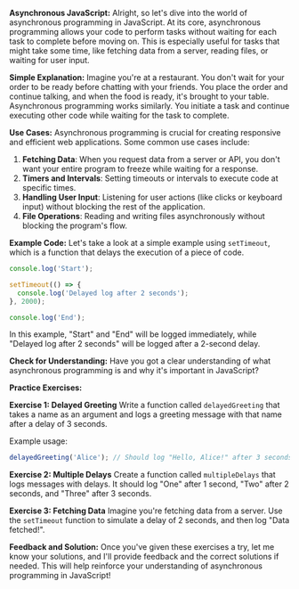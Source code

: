 **Asynchronous JavaScript:**
Alright, so let's dive into the world of asynchronous programming in JavaScript. At its core, asynchronous programming allows your code to perform tasks without waiting for each task to complete before moving on. This is especially useful for tasks that might take some time, like fetching data from a server, reading files, or waiting for user input.

**Simple Explanation:**
Imagine you're at a restaurant. You don't wait for your order to be ready before chatting with your friends. You place the order and continue talking, and when the food is ready, it's brought to your table. Asynchronous programming works similarly. You initiate a task and continue executing other code while waiting for the task to complete.

**Use Cases:**
Asynchronous programming is crucial for creating responsive and efficient web applications. Some common use cases include:

1. **Fetching Data**: When you request data from a server or API, you don't want your entire program to freeze while waiting for a response.
2. **Timers and Intervals**: Setting timeouts or intervals to execute code at specific times.
3. **Handling User Input**: Listening for user actions (like clicks or keyboard input) without blocking the rest of the application.
4. **File Operations**: Reading and writing files asynchronously without blocking the program's flow.

**Example Code:**
Let's take a look at a simple example using `setTimeout`, which is a function that delays the execution of a piece of code.

```javascript
console.log('Start');

setTimeout(() => {
  console.log('Delayed log after 2 seconds');
}, 2000);

console.log('End');
```

In this example, "Start" and "End" will be logged immediately, while "Delayed log after 2 seconds" will be logged after a 2-second delay.

**Check for Understanding:**
Have you got a clear understanding of what asynchronous programming is and why it's important in JavaScript?

**Practice Exercises:**

**Exercise 1: Delayed Greeting**
Write a function called `delayedGreeting` that takes a name as an argument and logs a greeting message with that name after a delay of 3 seconds.

Example usage:

```javascript
delayedGreeting('Alice'); // Should log "Hello, Alice!" after 3 seconds
```

**Exercise 2: Multiple Delays**
Create a function called `multipleDelays` that logs messages with delays. It should log "One" after 1 second, "Two" after 2 seconds, and "Three" after 3 seconds.

**Exercise 3: Fetching Data**
Imagine you're fetching data from a server. Use the `setTimeout` function to simulate a delay of 2 seconds, and then log "Data fetched!".

**Feedback and Solution:**
Once you've given these exercises a try, let me know your solutions, and I'll provide feedback and the correct solutions if needed. This will help reinforce your understanding of asynchronous programming in JavaScript!
